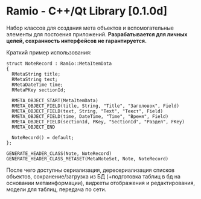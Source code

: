 # Ramio - C++/Qt Library [0.1.0d]

Набор классов для создания мета объектов и вспомогательные элементы для 
постоения приложений.
**Разрабатывается для личных целей, сохранность интерфейсов не гарантируется.**

Краткий пример использования:

    struct NoteRecord : Ramio::MetaItemData
    {
      RMetaString title;
      RMetaString text;
      RMetaDateTime time;
      RMetaPKey sectionId;
      
      RMETA_OBJECT_START(MetaItemData)
      RMETA_OBJECT_FIELD(title, String, "Title", "Заголовок", Field)
      RMETA_OBJECT_FIELD(text, String, "Text", "Текст", Field)
      RMETA_OBJECT_FIELD(time, DateTime, "Time", "Время", Field)
      RMETA_OBJECT_FIELD(sectionId, PKey, "SectionId", "Раздел", FKey)
      RMETA_OBJECT_END
      
      NoteRecord() = default;
    };
    
    GENERATE_HEADER_CLASS(Note, NoteRecord)
    GENERATE_HEADER_CLASS_METASET(MetaNoteSet, Note, NoteRecord)

После чего доступны сериализация, дересериализация списков объектов, 
сохранение/загрузка из БД (+подготовка таблиц в бд на основании метаинформации), 
виджеты отображения и редактирования, модели для таблиц, передача по сети.

